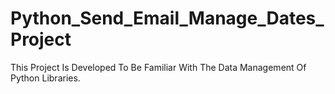 # Python_Send_Email_Manage_Dates_Project
This Project Is Developed To Be Familiar With The Data Management Of Python Libraries.
